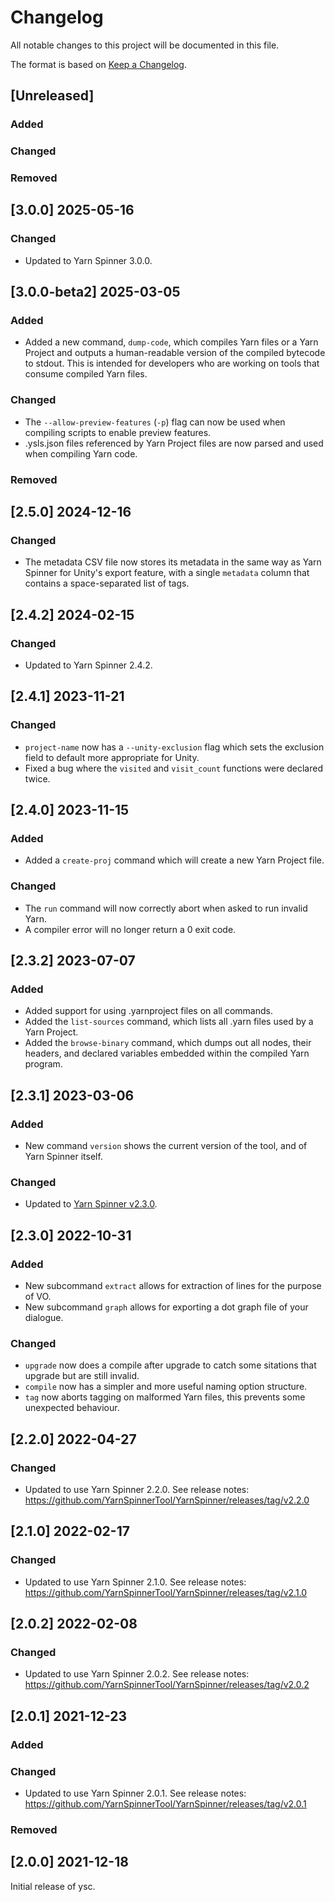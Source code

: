 # Changelog

All notable changes to this project will be documented in this file.

The format is based on [Keep a Changelog](https://keepachangelog.com/en/1.0.0/).

## [Unreleased]

### Added

### Changed

### Removed

## [3.0.0] 2025-05-16

### Changed

- Updated to Yarn Spinner 3.0.0.

## [3.0.0-beta2] 2025-03-05

### Added

- Added a new command, `dump-code`, which compiles Yarn files or a Yarn Project and outputs a human-readable version of the compiled bytecode to stdout. This is intended for developers who are working on tools that consume compiled Yarn files.

### Changed

- The `--allow-preview-features` (`-p`) flag can now be used when compiling scripts to enable preview features.
- .ysls.json files referenced by Yarn Project files are now parsed and used when compiling Yarn code.

### Removed

## [2.5.0] 2024-12-16

### Changed

- The metadata CSV file now stores its metadata in the same way as Yarn Spinner for Unity's export feature, with a single `metadata` column that contains a space-separated list of tags.

## [2.4.2] 2024-02-15

### Changed

- Updated to Yarn Spinner 2.4.2.

## [2.4.1] 2023-11-21

### Changed

- `project-name` now has a `--unity-exclusion` flag which sets the exclusion field to default more appropriate for Unity.
- Fixed a bug where the `visited` and `visit_count` functions were declared twice.

## [2.4.0] 2023-11-15

### Added

- Added a `create-proj` command which will create a new Yarn Project file.

### Changed

- The `run` command will now correctly abort when asked to run invalid Yarn.
- A compiler error will no longer return a 0 exit code.

## [2.3.2] 2023-07-07

### Added

- Added support for using .yarnproject files on all commands.
- Added the `list-sources` command, which lists all .yarn files used by a Yarn Project.
- Added the `browse-binary` command, which dumps out all nodes, their headers, and declared variables embedded within the compiled Yarn program. 

## [2.3.1] 2023-03-06

### Added

- New command `version` shows the current version of the tool, and of Yarn Spinner itself.

### Changed

- Updated to [Yarn Spinner v2.3.0](https://github.com/YarnSpinnerTool/YarnSpinner/releases/tag/v2.3.0).

## [2.3.0] 2022-10-31

### Added

- New subcommand `extract` allows for extraction of lines for the purpose of VO.
- New subcommand `graph` allows for exporting a dot graph file of your dialogue.

### Changed

- `upgrade` now does a compile after upgrade to catch some sitations that upgrade but are still invalid.
- `compile` now has a simpler and more useful naming option structure.
- `tag` now aborts tagging on malformed Yarn files, this prevents some unexpected behaviour.

## [2.2.0] 2022-04-27

### Changed

- Updated to use Yarn Spinner 2.2.0. See release notes: https://github.com/YarnSpinnerTool/YarnSpinner/releases/tag/v2.2.0

## [2.1.0] 2022-02-17

### Changed

- Updated to use Yarn Spinner 2.1.0. See release notes: https://github.com/YarnSpinnerTool/YarnSpinner/releases/tag/v2.1.0

## [2.0.2] 2022-02-08

### Changed

- Updated to use Yarn Spinner 2.0.2. See release notes: https://github.com/YarnSpinnerTool/YarnSpinner/releases/tag/v2.0.2

## [2.0.1] 2021-12-23

### Added

### Changed

- Updated to use Yarn Spinner 2.0.1. See release notes: https://github.com/YarnSpinnerTool/YarnSpinner/releases/tag/v2.0.1

### Removed


## [2.0.0] 2021-12-18

Initial release of ysc.
